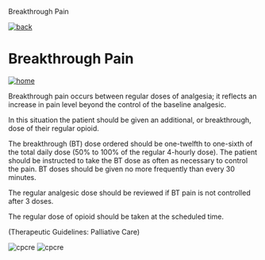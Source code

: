  Breakthrough Pain         

[![back](images/backarrow.png)](Treatment_Tree.html)

Breakthrough Pain
=================

[![home](images/homebtn.png)](main_menu.html)

Breakthrough pain occurs between regular doses of analgesia; it reflects an increase in pain level beyond the control of the baseline analgesic.

In this situation the patient should be given an additional, or breakthrough, dose of their regular opioid.

The breakthrough (BT) dose ordered should be one-twelfth to one-sixth of the total daily dose (50% to 100% of the regular 4-hourly dose). The patient should be instructed to take the BT dose as often as necessary to control the pain. BT doses should be given no more frequently than every 30 minutes.

The regular analgesic dose should be reviewed if BT pain is not controlled after 3 doses.

The regular dose of opioid should be taken at the scheduled time.

(Therapeutic Guidelines: Palliative Care)

![cpcre](images/banner-long-footer-whitetext.png) ![cpcre](images/acrrm.png)